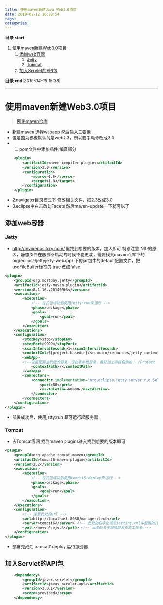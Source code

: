 ```yaml
---
title: 使用maven新建Java Web3.0项目
date: 2019-02-12 16:28:54
tags: 
categories: 
---
```


**目录 start**
 
1. [使用maven新建Web3.0项目](#使用maven新建web30项目)
    1. [添加web容器](#添加web容器)
        1. [Jetty](#jetty)
        1. [Tomcat](#tomcat)
    1. [加入Servlet的API包](#加入servlet的api包)

**目录 end**|_2019-04-19 15:38_|
****************************************
# 使用maven新建Web3.0项目
> [网络maven仓库](http://mvnrepository.com/)

- 新建maven 选择webapp 然后输入三要素
- 但是因为模板默认的是web2.3，所以要手动修改成3.0
- 1. pom文件中添加插件 编译部分
```xml
    <plugin>
        <artifactId>maven-compiler-plugin</artifactId>
        <version>3.0</version>
        <configuration>
            <source>1.8</source>
            <target>1.8</target>
        </configuration>
    </plugin>
```
- 2.navigator目录模式下 修改相关文件，把2.3改成3.0
- 3.eclipse中右击改动Facets 然后maven-update一下就可以了

## 添加web容器
### Jetty
- http://mvnrepository.com/ 里找到想要的版本，加入即可
特别注意 NIO的原因，静态文件在服务器启动的时候不能更改，需要找到maven仓库下的org/eclipse/jettyjetty-webapp/ 
下的jar包中的default配置文件，把useFileBuffer标签的 true 改成false

```xml
<plugin>
    <groupId>org.mortbay.jetty</groupId>
    <artifactId>jetty-maven-plugin</artifactId>
    <version>8.1.16.v20140903</version>
    <executions>
        <execution>
            <!-- 在打包成功后使用jetty:run来运行 -->
            <phase>package</phase>
            <goals>
                <goal>run</goal>
            </goals>
        </execution>
    </executions>
    <configuration>
        <stopKey>stop</stopKey>
        <stopPort>9999</stopPort>
        <scanIntervalSeconds>1</scanIntervalSeconds>
        <contextXml>${project.basedir}/src/main/resources/jetty-context.xml</contextXml>
        <webApp>
        <!--这里配置主机后的目录，现在表示根目录，最好加上项目名例如： /Project -->
            <contextPath>/</contextPath>
        </webApp>
        <connectors>
            <connector implementation="org.eclipse.jetty.server.nio.SelectChannelConnector">
                <port>80</port>
                <maxIdleTime>60000</maxIdleTime>
            </connector>
        </connectors>
    </configuration>
</plugin>
```
- 部署成功后，使用jetty:run 即可运行起服务器

### Tomcat
- 去Tomcat官网 找到maven plugins进入找到想要的版本即可

```xml
<plugin>
    <groupId>org.apache.tomcat.maven</groupId>
    <artifactId>tomcat6-maven-plugin</artifactId>
    <version>2.2</version>
    <executions>
        <execution>
            <!-- 在打包成功后使用tomcat6:deploy来运行 -->
            <phase>package</phase>
            <goals>
                <goal>run</goal>
            </goals>
        </execution>
    </executions>
    <configuration>
        <!-- 注意此处的url -->
        <url>http://localhost:8080/manager/text</url>
        <server>tomcat6</server> <!-- 此处的名字必须和setting.xml中配置的ID一致 -->
        <path>/mavenProject</path> <!-- 此处的名字是项目发布的工程名 -->
    </configuration>
</plugin>
```
- 部署完成后 tomcat7:deploy 运行服务器

## 加入Servlet的API包
```xml
    <dependency>
        <groupId>javax.servlet</groupId>
        <artifactId>javax.servlet-api</artifactId>
        <version>3.0.1</version>
        <scope>provided</scope>
	</dependency>
```

